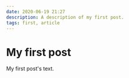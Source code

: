 ```yaml
---
date: 2020-06-19 21:27
description: A description of my first post.
tags: first, article
---
```

# My first post

My first post's text.